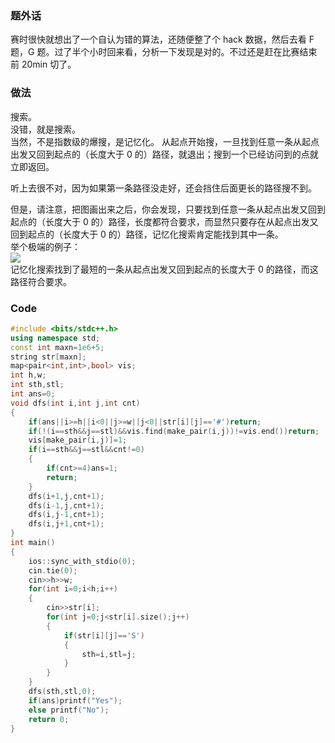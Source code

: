 ### 题外话  
赛时很快就想出了一个自认为错的算法，还随便整了个 hack 数据，然后去看 F 题，G 题。过了半个小时回来看，分析一下发现是对的。不过还是赶在比赛结束前 20min 切了。  
### 做法  
搜索。  
没错，就是搜索。  
当然，不是指数级的爆搜，是记忆化。 
从起点开始搜，一旦找到任意一条从起点出发又回到起点的（长度大于 $0$ 的）路径，就退出；搜到一个已经访问到的点就立即返回。  

听上去很不对，因为如果第一条路径没走好，还会挡住后面更长的路径搜不到。  

但是，请注意，把图画出来之后，你会发现，只要找到任意一条从起点出发又回到起点的（长度大于 $0$ 的）路径，长度都符合要求，而显然只要存在从起点出发又回到起点的（长度大于 $0$ 的）路径，记忆化搜索肯定能找到其中一条。    
举个极端的例子：  
![](https://cdn.luogu.com.cn/upload/image_hosting/nhob8uhh.png?x-oss-process=image/resize,m_lfit,h_700,w_700)  
记忆化搜索找到了最短的一条从起点出发又回到起点的长度大于 $0$ 的路径，而这路径符合要求。  
### Code  
```cpp
#include <bits/stdc++.h>
using namespace std;
const int maxn=1e6+5;
string str[maxn];
map<pair<int,int>,bool> vis;
int h,w;
int sth,stl;
int ans=0;
void dfs(int i,int j,int cnt)
{
	if(ans||i>=h||i<0||j>=w||j<0||str[i][j]=='#')return;
	if(!(i==sth&&j==stl)&&vis.find(make_pair(i,j))!=vis.end())return;
	vis[make_pair(i,j)]=1;
	if(i==sth&&j==stl&&cnt!=0)
	{
		if(cnt>=4)ans=1;
		return;
	}
	dfs(i+1,j,cnt+1);
	dfs(i-1,j,cnt+1);
	dfs(i,j-1,cnt+1);
	dfs(i,j+1,cnt+1);
}
int main()
{
	ios::sync_with_stdio(0);
	cin.tie(0);
	cin>>h>>w;
	for(int i=0;i<h;i++)
	{
		cin>>str[i];
		for(int j=0;j<str[i].size();j++)
		{
			if(str[i][j]=='S')
			{
				sth=i,stl=j;
			}
		}
	}
	dfs(sth,stl,0);
	if(ans)printf("Yes");
	else printf("No");
	return 0;
}
```
